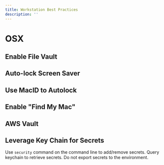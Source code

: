 ```yaml
---
title: Workstation Best Practices
description: ''
---
```


# OSX

## Enable File Vault

## Auto-lock Screen Saver

## Use MacID to Autolock

## Enable "Find My Mac"

## AWS Vault

## Leverage Key Chain for Secrets

Use `security` command on the command line to add/remove secrets. Query keychain to retrieve secrets. Do not export secrets to the environment.

